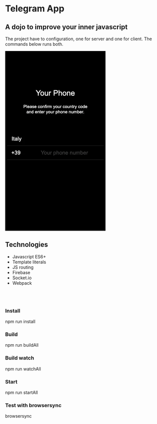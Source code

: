 # Telegram App

## A dojo to improve your inner javascript
The project have to configuration, one for server and one for client. The commands below runs both.

![](https://github.com/TheWarko/telegram-app/blob/master/dist/preview.gif) 

## Technologies
* Javascript ES6+
* Template literals
* JS routing
* Firebase
* Socket.io
* Webpack

<br />
<br />

### Install
npm run install

### Build
npm run buildAll

### Build watch
npm run watchAll

### Start
npm run startAll

### Test with browsersync
browsersync
